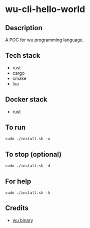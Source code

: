 # wu-cli-hello-world

## Description
A POC for wu programming language.

## Tech stack
- rust
- cargo
- cmake
- lua

## Docker stack
- rust

## To run
`sudo ./install.sh -u`

## To stop (optional)
`sudo ./install.sh -d`

## For help
`sudo ./install.sh -h`

## Credits
- [wu binary](https://github.com/wu-lang/wu)